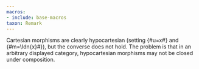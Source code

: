 ```yaml
---
macros:
- include: base-macros
taxon: Remark
---
```


Cartesian morphisms are clearly hypocartesian (setting {#u=x#} and {#m=\Idn{x}#}),
but the converse does not hold. The problem is that in an arbitrary displayed
category, hypocartesian morphisms may not be closed under composition.
